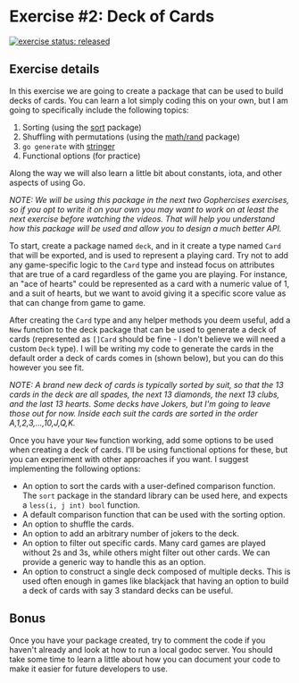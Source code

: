 # Exercise #2: Deck of Cards

[![exercise status: released](https://img.shields.io/badge/exercise%20status-released-green.svg?style=for-the-badge)](https://gophercises.com/exercises/deck)

## Exercise details

In this exercise we are going to create a package that can be used to build decks of cards. You can learn a lot simply coding this on your own, but I am going to specifically include the following topics:

1. Sorting (using the [sort](https://golang.org/pkg/sort/) package)
2. Shuffling with permutations (using the [math/rand](https://golang.org/pkg/math/rand/) package)
3. `go generate` with [stringer](https://godoc.org/golang.org/x/tools/cmd/stringer)
4. Functional options (for practice)

Along the way we will also learn a little bit about constants, iota, and other aspects of using Go.

*NOTE: We will be using this package in the next two Gophercises exercises, so if you opt to write it on your own you may want to work on at least the next exercise before watching the videos. That will help you understand how this package will be used and allow you to design a much better API.*

To start, create a package named `deck`, and in it create a type named `Card` that will be exported, and is used to represent a playing card. Try not to add any game-specific logic to the `Card` type and instead focus on attributes that are true of a card regardless of the game you are playing. For instance, an "ace of hearts" could be represented as a card with a numeric value of 1, and a suit of hearts, but we want to avoid giving it a specific score value as that can change from game to game.

After creating the `Card` type and any helper methods you deem useful, add a `New` function to the deck package that can be used to generate a deck of cards (represented as `[]Card` should be fine - I don't believe we will need a custom `Deck` type). I will be writing my code to generate the cards in the default order a deck of cards comes in (shown below), but you can do this however you see fit.

*NOTE: A brand new deck of cards is typically sorted by suit, so that the 13 cards in the deck are all spades, the next 13 diamonds, the next 13 clubs, and the last 13 hearts. Some decks have Jokers, but I'm going to leave those out for now. Inside each suit the cards are sorted in the order A,1,2,3,...,10,J,Q,K.*

Once you have your `New` function working, add some options to be used when creating a deck of cards. I'll be using functional options for these, but you can experiment with other approaches if you want. I suggest implementing the following options:

- An option to sort the cards with a user-defined comparison function. The `sort` package in the standard library can be used here, and expects a `less(i, j int) bool` function.
- A default comparison function that can be used with the sorting option.
- An option to shuffle the cards.
- An option to add an arbitrary number of jokers to the deck.
- An option to filter out specific cards. Many card games are played without 2s and 3s, while others might filter out other cards. We can provide a generic way to handle this as an option.
- An option to construct a single deck composed of multiple decks. This is used often enough in games like blackjack that having an option to build a deck of cards with say 3 standard decks can be useful.


## Bonus

Once you have your package created, try to comment the code if you haven't already and look at how to run a local godoc server. You should take some time to learn a little about how you can document your code to make it easier for future developers to use.